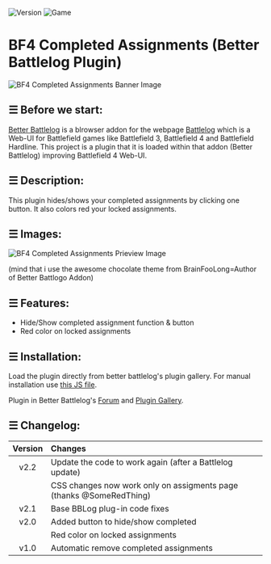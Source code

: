![Version](https://img.shields.io/badge/Version-2.2-green.svg?style=flat)
![Game](https://img.shields.io/badge/Game-Battlefield_4-blue.svg?style=flat)

# BF4 Completed Assignments (Better Battlelog Plugin)
![BF4 Completed Assignments Banner Image](https://getbblog.com/plugins/user/126667.jpg "BF4 Completed Assignments Banner")


## ☰ Before we start:

[Better Battlelog](https://getbblog.com/) is a blrowser addon for the webpage [Battlelog](http://battlelog.battlefield.com) which is a Web-UI for Battlefield games like Battlefield 3, Battlefield 4 and Battlefield Hardline. 
This project is a plugin that it is loaded within that addon (Better Battlelog) improving Battlefield 4 Web-UI.


## ☰ Description:

This plugin hides/shows your completed assignments by clicking one button. It also colors red your locked assignments.


## ☰ Images:

![BF4 Completed Assignments Prieview Image](https://getbblog.com/en/download?type=attachments&id=126358&file=completed-assignments.jpg "BF4 Completed Assignments Prieview")

(mind that i use the awesome chocolate theme from BrainFooLong=Author of Better Battlogo Addon)


## ☰ Features:
- Hide/Show completed assignment function & button
- Red color on locked assignments


## ☰ Installation:
Load the plugin directly from better battlelog's plugin gallery. For manual installation use [this JS file](../master/completed-assignments.js).

Plugin in Better Battlelog's [Forum](https://getbblog.com/en/board/post/126360) and [Plugin Gallery](https://getbblog.com/en/plugin/126667/Completed-Assignments).


## ☰ Changelog:

|Version | Changes|
|:------:|:-------|
|v2.2    | Update the code to work again (after a Battlelog update)|
|        | CSS changes now work only on assigments page (thanks @SomeRedThing)|
|v2.1    | Base BBLog plug-in code fixes|
|v2.0    | Added button to hide/show completed|
|        | Red color on locked assignments|
|v1.0    | Automatic remove completed assignments|
